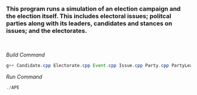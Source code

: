 <h3>This program runs a simulation of an election campaign and the election itself. This includes electoral issues; politcal parties along with its leaders, candidates and stances on issues; and the electorates.</h3>
<br>

<i>Build Command</i><br>
```Java
g++ Candidate.cpp Electorate.cpp Event.cpp Issue.cpp Party.cpp PartyLeader.cpp Personnel.cpp APE.cpp main.cpp -o APE
```

<i>Run Command</i><br>
```Java
./APE
```